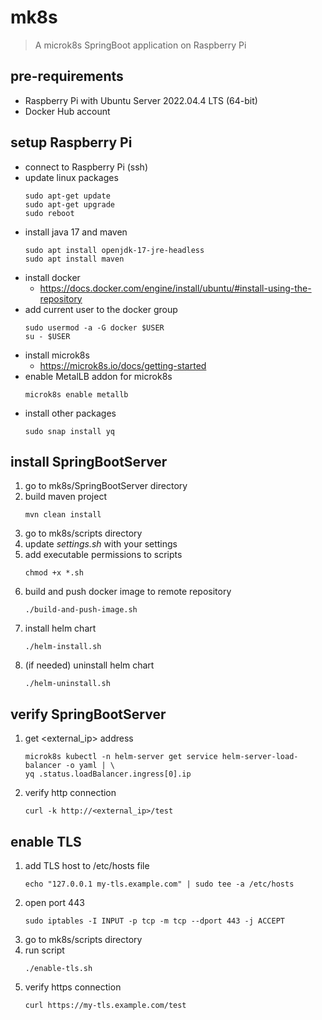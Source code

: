 # mk8s
> A microk8s SpringBoot application on Raspberry Pi

## pre-requirements
* Raspberry Pi with Ubuntu Server 2022.04.4 LTS (64-bit)
* Docker Hub account

## setup Raspberry Pi
* connect to Raspberry Pi (ssh)
* update linux packages
  ```shell
  sudo apt-get update
  sudo apt-get upgrade
  sudo reboot
  ```
* install java 17 and maven
  ```shell
  sudo apt install openjdk-17-jre-headless
  sudo apt install maven
  ```
* install docker
  * https://docs.docker.com/engine/install/ubuntu/#install-using-the-repository
* add current user to the docker group
  ```shell
  sudo usermod -a -G docker $USER
  su - $USER
  ```
* install microk8s
  * https://microk8s.io/docs/getting-started
* enable MetalLB addon for microk8s
  ```shell
  microk8s enable metallb
  ```
* install other packages
  ```shell
  sudo snap install yq
  ```

## install SpringBootServer
1. go to mk8s/SpringBootServer directory
2. build maven project
    ```shell
    mvn clean install
    ```
3. go to mk8s/scripts directory
4. update *settings.sh* with your settings
5. add executable permissions to scripts
    ```shell
    chmod +x *.sh
    ```
6. build and push docker image to remote repository
    ```shell
    ./build-and-push-image.sh
    ```
7. install helm chart
    ```shell
    ./helm-install.sh
    ```
8. (if needed) uninstall helm chart
    ```shell
    ./helm-uninstall.sh
    ```

## verify SpringBootServer
1. get <external_ip> address
    ```shell
    microk8s kubectl -n helm-server get service helm-server-load-balancer -o yaml | \
    yq .status.loadBalancer.ingress[0].ip
    ```
2. verify http connection
    ```shell
    curl -k http://<external_ip>/test
    ```

## enable TLS
1. add TLS host to /etc/hosts file
    ```shell
    echo "127.0.0.1 my-tls.example.com" | sudo tee -a /etc/hosts
    ```
2. open port 443
    ```shell
    sudo iptables -I INPUT -p tcp -m tcp --dport 443 -j ACCEPT
    ```
3. go to mk8s/scripts directory
4. run script
    ```shell
    ./enable-tls.sh
    ```
5. verify https connection
    ```shell
    curl https://my-tls.example.com/test
    ```
